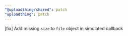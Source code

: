```yaml
---
"@uploadthing/shared": patch
"uploadthing": patch
---
```


[fix] Add missing `size` to `file` object in simulated callback

